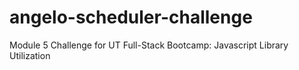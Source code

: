 # angelo-scheduler-challenge
Module 5 Challenge for UT Full-Stack Bootcamp: Javascript Library Utilization
